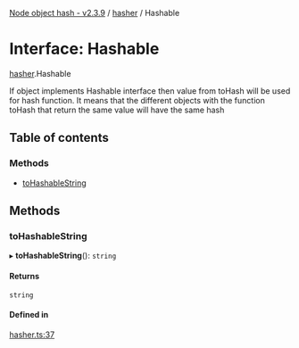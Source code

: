 [Node object hash - v2.3.9](../README.md) / [hasher](../modules/hasher.md) / Hashable

# Interface: Hashable

[hasher](../modules/hasher.md).Hashable

If object implements Hashable interface then value from toHash
will be used for hash function. It means that the different objects
with the function toHash that return the same value will have the same hash

## Table of contents

### Methods

- [toHashableString](hasher.Hashable.md#tohashablestring)

## Methods

### toHashableString

▸ **toHashableString**(): `string`

#### Returns

`string`

#### Defined in

[hasher.ts:37](https://github.com/SkeLLLa/node-object-hash/blob/7665e39/src/hasher.ts#L37)
